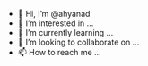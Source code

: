 - 👋 Hi, I’m @ahyanad
- 👀 I’m interested in ...
- 🌱 I’m currently learning ...
- 💞️ I’m looking to collaborate on ...
- 📫 How to reach me ...

<!---
ahyanad/ahyanad is a ✨ special ✨ repository because its `README.md` (this file) appears on your GitHub profile.
You can click the Preview link to take a look at your changes.
--->
